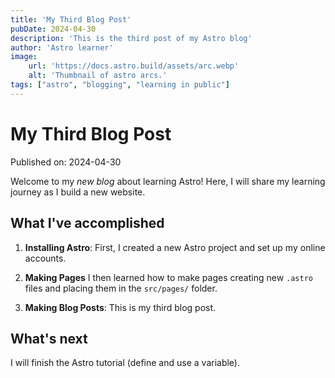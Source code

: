 ```yaml
---
title: 'My Third Blog Post'
pubDate: 2024-04-30
description: 'This is the third post of my Astro blog'
author: 'Astro learner'
image: 
    url: 'https://docs.astro.build/assets/arc.webp'
    alt: 'Thumbnail of astro arcs.'
tags: ["astro", "blogging", "learning in public"]
---
```

# My Third Blog Post

Published on: 2024-04-30

Welcome to my _new blog_ about learning Astro! Here, I will share my learning journey as I build a new website.

## What I've accomplished

1. **Installing Astro**: First, I created a new Astro project and set up my online accounts.

2. **Making Pages** I then learned how to make pages creating new `.astro` files and placing them in the `src/pages/` folder.

3. **Making Blog Posts**: This is my third blog post.

## What's next

I will finish the Astro tutorial (define and use a variable).